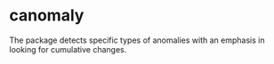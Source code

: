 # canomaly
The package detects specific types of anomalies with an emphasis in looking for cumulative changes. 
